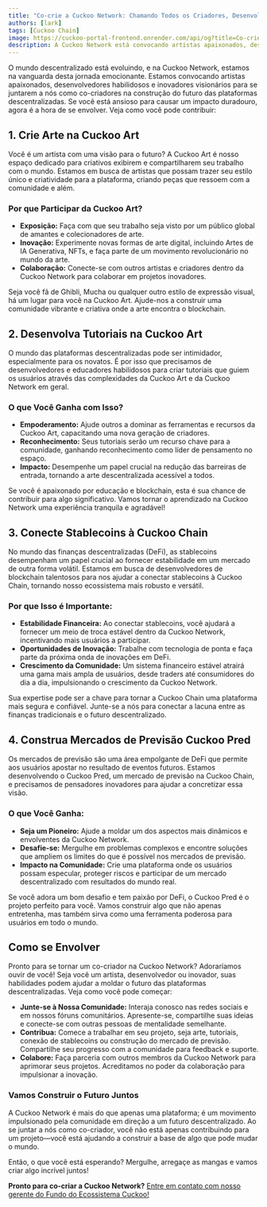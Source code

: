 ```yaml
---
title: "Co-crie a Cuckoo Network: Chamando Todos os Criadores, Desenvolvedores e Inovadores!"
authors: [lark]
tags: [Cuckoo Chain]
image: https://cuckoo-portal-frontend.onrender.com/api/og?title=Co-crie%20a%20Cuckoo%20Network%3A%20Chamando%20Todos%20os%20Criadores%2C%20Desenvolvedores%20e%20Inovadores%21
description: A Cuckoo Network está convocando artistas apaixonados, desenvolvedores e inovadores para se juntarem a nós na construção do futuro das plataformas descentralizadas. Estamos em busca de co-criadores para criar arte, desenvolver tutoriais, conectar stablecoins e construir mercados de previsão na Cuckoo Chain. Se você está ansioso para causar um impacto no mundo do blockchain, esta é sua chance!
---
```


O mundo descentralizado está evoluindo, e na Cuckoo Network, estamos na vanguarda desta jornada emocionante. Estamos convocando artistas apaixonados, desenvolvedores habilidosos e inovadores visionários para se juntarem a nós como co-criadores na construção do futuro das plataformas descentralizadas. Se você está ansioso para causar um impacto duradouro, agora é a hora de se envolver. Veja como você pode contribuir:

## 1. **Crie Arte na Cuckoo Art**

Você é um artista com uma visão para o futuro? A Cuckoo Art é nosso espaço dedicado para criativos exibirem e compartilharem seu trabalho com o mundo. Estamos em busca de artistas que possam trazer seu estilo único e criatividade para a plataforma, criando peças que ressoem com a comunidade e além.

### Por que Participar da Cuckoo Art?

- **Exposição:** Faça com que seu trabalho seja visto por um público global de amantes e colecionadores de arte.
- **Inovação:** Experimente novas formas de arte digital, incluindo Artes de IA Generativa, NFTs, e faça parte de um movimento revolucionário no mundo da arte.
- **Colaboração:** Conecte-se com outros artistas e criadores dentro da Cuckoo Network para colaborar em projetos inovadores.

Seja você fã de Ghibli, Mucha ou qualquer outro estilo de expressão visual, há um lugar para você na Cuckoo Art. Ajude-nos a construir uma comunidade vibrante e criativa onde a arte encontra o blockchain.

## 2. **Desenvolva Tutoriais na Cuckoo Art**

O mundo das plataformas descentralizadas pode ser intimidador, especialmente para os novatos. É por isso que precisamos de desenvolvedores e educadores habilidosos para criar tutoriais que guiem os usuários através das complexidades da Cuckoo Art e da Cuckoo Network em geral.

### O que Você Ganha com Isso?

- **Empoderamento:** Ajude outros a dominar as ferramentas e recursos da Cuckoo Art, capacitando uma nova geração de criadores.
- **Reconhecimento:** Seus tutoriais serão um recurso chave para a comunidade, ganhando reconhecimento como líder de pensamento no espaço.
- **Impacto:** Desempenhe um papel crucial na redução das barreiras de entrada, tornando a arte descentralizada acessível a todos.

Se você é apaixonado por educação e blockchain, esta é sua chance de contribuir para algo significativo. Vamos tornar o aprendizado na Cuckoo Network uma experiência tranquila e agradável!

## 3. **Conecte Stablecoins à Cuckoo Chain**

No mundo das finanças descentralizadas (DeFi), as stablecoins desempenham um papel crucial ao fornecer estabilidade em um mercado de outra forma volátil. Estamos em busca de desenvolvedores de blockchain talentosos para nos ajudar a conectar stablecoins à Cuckoo Chain, tornando nosso ecossistema mais robusto e versátil.

### Por que Isso é Importante:

- **Estabilidade Financeira:** Ao conectar stablecoins, você ajudará a fornecer um meio de troca estável dentro da Cuckoo Network, incentivando mais usuários a participar.
- **Oportunidades de Inovação:** Trabalhe com tecnologia de ponta e faça parte da próxima onda de inovações em DeFi.
- **Crescimento da Comunidade:** Um sistema financeiro estável atrairá uma gama mais ampla de usuários, desde traders até consumidores do dia a dia, impulsionando o crescimento da Cuckoo Network.

Sua expertise pode ser a chave para tornar a Cuckoo Chain uma plataforma mais segura e confiável. Junte-se a nós para conectar a lacuna entre as finanças tradicionais e o futuro descentralizado.

## 4. **Construa Mercados de Previsão Cuckoo Pred**

Os mercados de previsão são uma área empolgante de DeFi que permite aos usuários apostar no resultado de eventos futuros. Estamos desenvolvendo o Cuckoo Pred, um mercado de previsão na Cuckoo Chain, e precisamos de pensadores inovadores para ajudar a concretizar essa visão.

### O que Você Ganha:

- **Seja um Pioneiro:** Ajude a moldar um dos aspectos mais dinâmicos e envolventes da Cuckoo Network.
- **Desafie-se:** Mergulhe em problemas complexos e encontre soluções que ampliem os limites do que é possível nos mercados de previsão.
- **Impacto na Comunidade:** Crie uma plataforma onde os usuários possam especular, proteger riscos e participar de um mercado descentralizado com resultados do mundo real.

Se você adora um bom desafio e tem paixão por DeFi, o Cuckoo Pred é o projeto perfeito para você. Vamos construir algo que não apenas entretenha, mas também sirva como uma ferramenta poderosa para usuários em todo o mundo.

## **Como se Envolver**

Pronto para se tornar um co-criador na Cuckoo Network? Adoraríamos ouvir de você! Seja você um artista, desenvolvedor ou inovador, suas habilidades podem ajudar a moldar o futuro das plataformas descentralizadas. Veja como você pode começar:

- **Junte-se à Nossa Comunidade:** Interaja conosco nas redes sociais e em nossos fóruns comunitários. Apresente-se, compartilhe suas ideias e conecte-se com outras pessoas de mentalidade semelhante.
- **Contribua:** Comece a trabalhar em seu projeto, seja arte, tutoriais, conexão de stablecoins ou construção do mercado de previsão. Compartilhe seu progresso com a comunidade para feedback e suporte.
- **Colabore:** Faça parceria com outros membros da Cuckoo Network para aprimorar seus projetos. Acreditamos no poder da colaboração para impulsionar a inovação.

### **Vamos Construir o Futuro Juntos**

A Cuckoo Network é mais do que apenas uma plataforma; é um movimento impulsionado pela comunidade em direção a um futuro descentralizado. Ao se juntar a nós como co-criador, você não está apenas contribuindo para um projeto—você está ajudando a construir a base de algo que pode mudar o mundo.

Então, o que você está esperando? Mergulhe, arregaçe as mangas e vamos criar algo incrível juntos!

**Pronto para co-criar a Cuckoo Network?** [Entre em contato com nosso gerente do Fundo do Ecossistema Cuckoo!](https://t.me/mikethrift)
